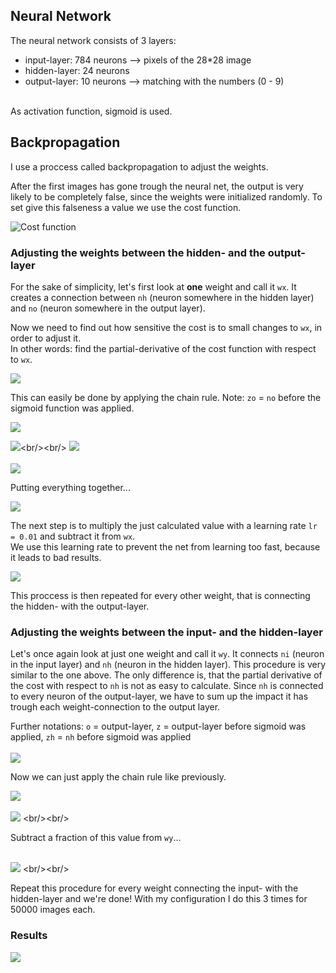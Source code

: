 ## Neural Network
The neural network consists of 3 layers:
+ input-layer: 784 neurons  --> pixels of the 28\*28 image
+ hidden-layer: 24 neurons  
+ output-layer: 10 neurons  --> matching with the numbers (0 - 9)
<br/> 
As activation function, sigmoid is used.

## Backpropagation
I use a proccess called backpropagation to adjust the weights.

After the first images has gone trough the neural net, the output is very likely to be completely false, since the weights were initialized randomly.
To set give this falseness a value we use the cost function.

![Cost function](https://latex.codecogs.com/svg.image?\color{white}&space;C(...)&space;=&space;\sum_{n=0}^{9}(output[n]&space;-&space;desiredOutput[n])^{2})

### Adjusting the weights between the hidden- and the output-layer

For the sake of simplicity, let's first look at **one** weight and call it `wx`. It creates a connection between `nh` (neuron somewhere in the hidden layer) and `no` (neuron somewhere in the output layer).<br/>

Now we need to find out how sensitive the cost is to small changes to `wx`, in order to adjust it. <br/>
In other words: find the partial-derivative of the cost function with respect to `wx`.<br/>

![](https://latex.codecogs.com/svg.image?\color{white}&space;\frac{\partial&space;C}{\partial&space;wx}&space;&space;=&space;?)
 
This can easily be done by applying the chain rule. Note: `zo` = `no` before the sigmoid function was applied.<br/>

![](https://latex.codecogs.com/svg.image?\color{white}&space;\frac{\partial&space;C}{\partial&space;wx}&space;=&space;\frac{\partial&space;C}{\partial&space;no}&space;\frac{\partial&space;no}{\partial&space;zo}&space;\frac{\partial&space;zo}{\partial&space;nh})

![](https://latex.codecogs.com/svg.image?\color{white}&space;\frac{\partial&space;C}{\partial&space;no}&space;=&space;2(no&space;-&space;desiredOutput))<br/><br/>
![](https://latex.codecogs.com/svg.image?\color{white}&space;\frac{\partial&space;no}{\partial&space;zo}&space;=&space;sigmoid'(zo))<br/><br/>
![](https://latex.codecogs.com/svg.image?\color{white}&space;\frac{\partial&space;zo}{\partial&space;wx}&space;=&space;nh)<br/>

Putting everything together...

![](https://latex.codecogs.com/svg.image?\color{white}&space;\frac{\partial&space;C}{\partial&space;wx}&space;=&space;2(no&space;-&space;desiredOutput)sigmoid'(zo)nh)

The next step is to multiply the just calculated value with a learning rate `lr = 0.01` and subtract it from `wx`. <br/>
We use this learning rate to prevent the net from learning too fast, because it leads to bad results.


![](https://latex.codecogs.com/svg.image?\color{white}wx&space;=&space;wx&space;-&space;lr&space;*&space;2(no&space;-&space;desiredOutput)sigmoid'(zo)nh)

This proccess is then repeated for every other weight, that is connecting the hidden- with the output-layer.

### Adjusting the weights between the input- and the hidden-layer
Let's once again look at just one weight and call it `wy`. It connects `ni` (neuron in the input layer) and `nh` (neuron in the hidden layer).
This procedure is very similar to the one above. The only difference is, that the partial derivative of the cost with respect to `nh` is not as easy to calculate. Since `nh` is connected to every neuron of the output-layer, we have to sum up the impact it has trough each weight-connection to the output layer.

Further notations: `o` = output-layer, `z` = output-layer before sigmoid was applied, `zh` = `nh` before sigmoid was applied <br/><br/>
![](https://latex.codecogs.com/svg.image?\color{white}&space;\frac{\partial&space;C}{\partial&space;nh}&space;=&space;&space;\sum_{i=0}^{9}&space;\frac{\partial&space;C}{\partial&space;o_{i}}&space;\frac{\partial&space;o_{i}}{\partial&space;z_{i}}&space;\frac{\partial&space;z_{i}}{\partial&space;nh}&space;)

Now we can just apply the chain rule like previously. <br/>


![](https://latex.codecogs.com/svg.image?\color{white}&space;\frac{\partial&space;C}{\partial&space;wy}&space;=&space;\frac{\partial&space;C}{\partial&space;nh}&space;\frac{\partial&space;nh}{\partial&space;zh}&space;\frac{\partial&space;zh}{\partial&space;wy})
<br/><br/>
![](https://latex.codecogs.com/svg.image?\color{white}&space;\frac{\partial&space;C}{\partial&space;wy}&space;=&space;(\sum_{i=0}^{9}\frac{\partial&space;C}{\partial&space;o_{i}}\frac{\partial&space;o_{i}}{\partial&space;z_{i}}\frac{\partial&space;z_{i}}{\partial&space;nh})sigmoid'(zh)ni)
<br/><br/>

Subtract a fraction of this value from `wy`... <br/><br/>

![](https://latex.codecogs.com/svg.image?\color{white}&space;w&space;=&space;w&space;-&space;lr(\sum_{i=0}^{9}\frac{\partial&space;C}{\partial&space;o_{i}}\frac{\partial&space;o_{i}}{\partial&space;z_{i}}\frac{\partial&space;z_{i}}{\partial&space;nh})sigmoid'(zh)ni)
<br/><br/>

Repeat this procedure for every weight connecting the input- with the hidden-layer and we're done!
With my configuration I do this 3 times for 50000 images each.

### Results
![]([https://drive.google.com/file/d/1CB1EgtA3UfGmTb0EVjMIlMqYsjTvuqwR/view?usp=sharing](https://doc-04-30-docs.googleusercontent.com/docs/securesc/q0l9qqfhtk6aik7e49rrf1kpmif7k3q7/l53lqu6skqjhb4i2umtksg9p512aa9ha/1653405000000/13041865046088965694/13041865046088965694/1CB1EgtA3UfGmTb0EVjMIlMqYsjTvuqwR?e=view&ax=ACxEAsYHxGi36SwJ-jsswgJnkybc4bwx8q87-csIe3C9buG58CLFr1sfhm8GGCVVGTICJ3lnyNSY6u5GF6uLMjnS8XGqSfztz2fTQOQe_3XioVAAsK263lJFUSjr9LPSC9ArohpvmfvhK8cjlkVQqoFx64xkmPgn0--gmM0nIUtLSEAvhr-kPbYm661cBoeIX-QmrIP6xFWqGXQvVxBskqcv6uAIk36uMAFRMjOau82b-3RgJ0UaikMrfhOBgDZzE-p0r7Dhf3ghOi1hQEc_QEq_hp-8JFCIhhqam24T8cYBbxmCFZaKkdXReGcxt4cVkXwr2W7MpsI6XeiGk_BmFd4vn-6oOnH4r4tb2TZsTz1FjHZSA_bU92EiiwsBYMq59LaaRyak7NY8AMCImP2LFs-gjxzuR1yiM_hUHPH3y_3qFk0ohqJNvrzQ6DOqi2QAi__GAOx3Pe85IRQ40FtIzxWwRO3pMyuzMPVUcSYUzzOhkyOMUwYpM3ohUOtpIp2W5ashdlZGJJf6xVsRiEHcM6NWa_w2OquVqTaLjzALrpP6zS_clkgxtoj1M-f396oIZ-XSpFpkpNytKa5k5OO_5GPnac6wGyaiSYdB3uC0CKRvJBcnl2Sn4ShGgzMSYC2gA4Krl6OW-wmoed2PYLRlkorwmItisQkYLOpc7v-k7Lo18Jzy_JiNToMwesVKywtGxQF6GgJvVh0K8RN9hYPu8OnNusD1c_o4LfxSuqwicXTqwfGFkLjBmoMXFOFk-HZetmmzp8z6txxZE5ryUHeZZ6RHra-Xzs0cCLizKKdLER946zc2HzRNJyupu8fr6Q&authuser=0))




